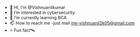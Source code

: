 - 👋 Hi, I’m @Vishnuanilkumar
- 👀 I’m interested in cybersecurity
- 🌱 I’m currently learning BCA
- 📫 How to reach me -just mail me-vishnuanil2k05@gmail.com
- ⚡ Fun fact🛰️

<!---
Vishnu-anilkumar19/Vishnu-anilkumar19 is a ✨ special ✨ repository because its `README.md` (this file) appears on your GitHub profile.
You can click the Preview link to take a look at your changes.
--->
